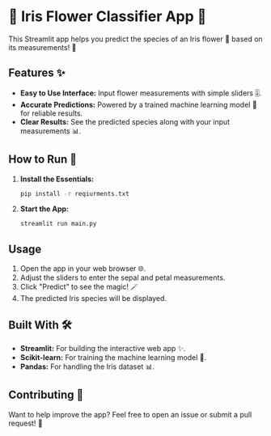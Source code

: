 # 🌺 Iris Flower Classifier App 🌺

This Streamlit app helps you predict the species of an Iris flower 💐 based on its measurements! 📏

## Features ✨

* **Easy to Use Interface:**  Input flower measurements with simple sliders 🎚️.
* **Accurate Predictions:**  Powered by a trained machine learning model 🧠 for reliable results.
* **Clear Results:**  See the predicted species along with your input measurements 📊.

## How to Run 🚀

1. **Install the Essentials:**
   ```bash
   pip install -r reqiurments.txt
   ```

2. **Start the App:**
   ```bash
   streamlit run main.py
   ```

## Usage 

1. Open the app in your web browser 🌐.
2. Adjust the sliders to enter the sepal and petal measurements.
3. Click "Predict" to see the magic! 🪄
4. The predicted Iris species will be displayed.

## Built With 🛠️

* **Streamlit:**  For building the interactive web app ✨.
* **Scikit-learn:**  For training the machine learning model 🧠.
* **Pandas:**  For handling the Iris dataset 📊.

## Contributing 🤝

Want to help improve the app?  Feel free to open an issue or submit a pull request! 🎉
